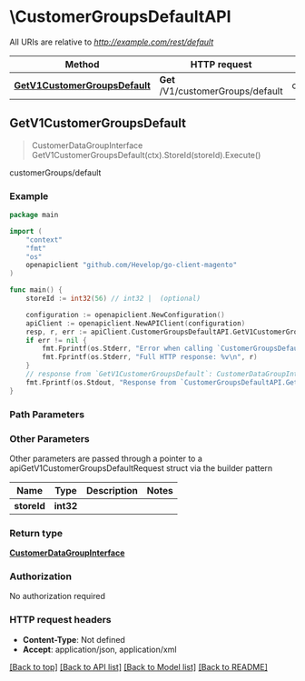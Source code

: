 # \CustomerGroupsDefaultAPI

All URIs are relative to *http://example.com/rest/default*

Method | HTTP request | Description
------------- | ------------- | -------------
[**GetV1CustomerGroupsDefault**](CustomerGroupsDefaultAPI.md#GetV1CustomerGroupsDefault) | **Get** /V1/customerGroups/default | customerGroups/default



## GetV1CustomerGroupsDefault

> CustomerDataGroupInterface GetV1CustomerGroupsDefault(ctx).StoreId(storeId).Execute()

customerGroups/default



### Example

```go
package main

import (
	"context"
	"fmt"
	"os"
	openapiclient "github.com/Hevelop/go-client-magento"
)

func main() {
	storeId := int32(56) // int32 |  (optional)

	configuration := openapiclient.NewConfiguration()
	apiClient := openapiclient.NewAPIClient(configuration)
	resp, r, err := apiClient.CustomerGroupsDefaultAPI.GetV1CustomerGroupsDefault(context.Background()).StoreId(storeId).Execute()
	if err != nil {
		fmt.Fprintf(os.Stderr, "Error when calling `CustomerGroupsDefaultAPI.GetV1CustomerGroupsDefault``: %v\n", err)
		fmt.Fprintf(os.Stderr, "Full HTTP response: %v\n", r)
	}
	// response from `GetV1CustomerGroupsDefault`: CustomerDataGroupInterface
	fmt.Fprintf(os.Stdout, "Response from `CustomerGroupsDefaultAPI.GetV1CustomerGroupsDefault`: %v\n", resp)
}
```

### Path Parameters



### Other Parameters

Other parameters are passed through a pointer to a apiGetV1CustomerGroupsDefaultRequest struct via the builder pattern


Name | Type | Description  | Notes
------------- | ------------- | ------------- | -------------
 **storeId** | **int32** |  | 

### Return type

[**CustomerDataGroupInterface**](CustomerDataGroupInterface.md)

### Authorization

No authorization required

### HTTP request headers

- **Content-Type**: Not defined
- **Accept**: application/json, application/xml

[[Back to top]](#) [[Back to API list]](../README.md#documentation-for-api-endpoints)
[[Back to Model list]](../README.md#documentation-for-models)
[[Back to README]](../README.md)

